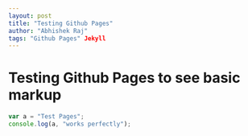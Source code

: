 ```yaml
---
layout: post
title: "Testing Github Pages"
author: "Abhishek Raj"
tags: "Github Pages" Jekyll
---
```


# Testing Github Pages to see basic markup
```js
var a = "Test Pages";
console.log(a, "works perfectly");
```

